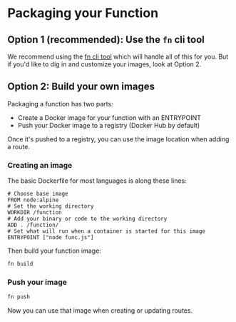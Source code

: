 # Packaging your Function

## Option 1 (recommended): Use the `fn` cli tool

We recommend using the [fn cli tool](../../README.md#install-cli-tool) which will handle all of this for you. But if you'd like to dig in
and customize your images, look at Option 2.

## Option 2: Build your own images

Packaging a function has two parts:

* Create a Docker image for your function with an ENTRYPOINT
* Push your Docker image to a registry (Docker Hub by default)

Once it's pushed to a registry, you can use the image location when adding a route.

### Creating an image

The basic Dockerfile for most languages is along these lines:

```
# Choose base image
FROM node:alpine
# Set the working directory
WORKDIR /function
# Add your binary or code to the working directory
ADD . /function/
# Set what will run when a container is started for this image
ENTRYPOINT ["node func.js"]
```

Then build your function image:

```sh
fn build
```

### Push your image

```sh
fn push
```

Now you can use that image when creating or updating routes.
